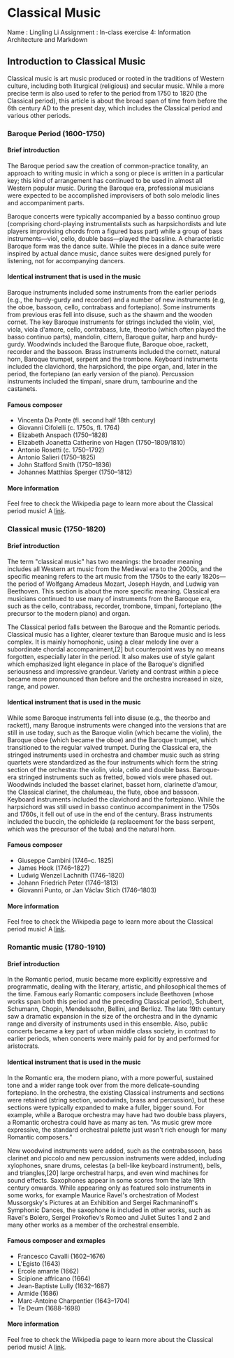 # Classical Music

Name : Lingling Li
Assignment : In-class exercise 4: Information Architecture and Markdown

## Introduction to Classical Music
Classical music is art music produced or rooted in the traditions of Western culture, including both liturgical (religious) and secular music. While a more precise term is also used to refer to the period from 1750 to 1820 (the Classical period), this article is about the broad span of time from before the 6th century AD to the present day, which includes the Classical period and various other periods.



### Baroque Period (1600-1750)
	

#### Brief introduction
The Baroque period saw the creation of common-practice tonality, an approach to writing music in which a song or piece is written in a particular key; this kind of arrangement has continued to be used in almost all Western popular music. During the Baroque era, professional musicians were expected to be accomplished improvisers of both solo melodic lines and accompaniment parts.

Baroque concerts were typically accompanied by a basso continuo group (comprising chord-playing instrumentalists such as harpsichordists and lute players improvising chords from a figured bass part) while a group of bass instruments—viol, cello, double bass—played the bassline. A characteristic Baroque form was the dance suite. While the pieces in a dance suite were inspired by actual dance music, dance suites were designed purely for listening, not for accompanying dancers.


#### Identical instrument that is used in the music
Baroque instruments included some instruments from the earlier periods (e.g., the hurdy-gurdy and recorder) and a number of new instruments (e.g, the oboe, bassoon, cello, contrabass and fortepiano). Some instruments from previous eras fell into disuse, such as the shawm and the wooden cornet. The key Baroque instruments for strings included the violin, viol, viola, viola d'amore, cello, contrabass, lute, theorbo (which often played the basso continuo parts), mandolin, cittern, Baroque guitar, harp and hurdy-gurdy. Woodwinds included the Baroque flute, Baroque oboe, rackett, recorder and the bassoon. Brass instruments included the cornett, natural horn, Baroque trumpet, serpent and the trombone. Keyboard instruments included the clavichord, the harpsichord, the pipe organ, and, later in the period, the fortepiano (an early version of the piano). Percussion instruments included the timpani, snare drum, tambourine and the castanets.


#### Famous composer
* Vincenta Da Ponte (fl. second half 18th century)
* Giovanni Cifolelli (c. 1750s, fl. 1764)
* Elizabeth Anspach (1750–1828)
* Elizabeth Joanetta Catherine von Hagen (1750–1809/1810)
* Antonio Rosetti (c. 1750–1792)
* Antonio Salieri (1750–1825)
* John Stafford Smith (1750–1836)
* Johannes Matthias Sperger (1750–1812)

#### More information
Feel free to check the Wikipedia page to learn more about the Classical period music! A [link](https://en.wikipedia.org/wiki/Baroque_music).


### Classical music (1750-1820)


#### Brief introduction
The term "classical music" has two meanings: the broader meaning includes all Western art music from the Medieval era to the 2000s, and the specific meaning refers to the art music from the 1750s to the early 1820s—the period of Wolfgang Amadeus Mozart, Joseph Haydn, and Ludwig van Beethoven. This section is about the more specific meaning. Classical era musicians continued to use many of instruments from the Baroque era, such as the cello, contrabass, recorder, trombone, timpani, fortepiano (the precursor to the modern piano) and organ.
	
The Classical period falls between the Baroque and the Romantic periods. Classical music has a lighter, clearer texture than Baroque music and is less complex. It is mainly homophonic, using a clear melody line over a subordinate chordal accompaniment,[2] but counterpoint was by no means forgotten, especially later in the period. It also makes use of style galant which emphasized light elegance in place of the Baroque's dignified seriousness and impressive grandeur. Variety and contrast within a piece became more pronounced than before and the orchestra increased in size, range, and power.


#### Identical instrument that is used in the music
While some Baroque instruments fell into disuse (e.g., the theorbo and rackett), many Baroque instruments were changed into the versions that are still in use today, such as the Baroque violin (which became the violin), the Baroque oboe (which became the oboe) and the Baroque trumpet, which transitioned to the regular valved trumpet. During the Classical era, the stringed instruments used in orchestra and chamber music such as string quartets were standardized as the four instruments which form the string section of the orchestra: the violin, viola, cello and double bass. Baroque-era stringed instruments such as fretted, bowed viols were phased out. Woodwinds included the basset clarinet, basset horn, clarinette d'amour, the Classical clarinet, the chalumeau, the flute, oboe and bassoon. Keyboard instruments included the clavichord and the fortepiano. While the harpsichord was still used in basso continuo accompaniment in the 1750s and 1760s, it fell out of use in the end of the century. Brass instruments included the buccin, the ophicleide (a replacement for the bass serpent, which was the precursor of the tuba) and the natural horn.


#### Famous composer
* Giuseppe Cambini (1746–c. 1825)
* James Hook (1746–1827)
* Ludwig Wenzel Lachnith (1746–1820)
* Johann Friedrich Peter (1746–1813)
* Giovanni Punto, or Jan Václav Stich (1746–1803)


#### More information
Feel free to check the Wikipedia page to learn more about the Classical period music! A [link](https://en.wikipedia.org/wiki/Classical_period_(music)).




### Romantic music (1780-1910)


#### Brief introduction	
In the Romantic period, music became more explicitly expressive and programmatic, dealing with the literary, artistic, and philosophical themes of the time. Famous early Romantic composers include Beethoven (whose works span both this period and the preceding Classical period), Schubert, Schumann, Chopin, Mendelssohn, Bellini, and Berlioz. The late 19th century saw a dramatic expansion in the size of the orchestra and in the dynamic range and diversity of instruments used in this ensemble. Also, public concerts became a key part of urban middle class society, in contrast to earlier periods, when concerts were mainly paid for by and performed for aristocrats.


#### Identical instrument that is used in the music
In the Romantic era, the modern piano, with a more powerful, sustained tone and a wider range took over from the more delicate-sounding fortepiano. In the orchestra, the existing Classical instruments and sections were retained (string section, woodwinds, brass and percussion), but these sections were typically expanded to make a fuller, bigger sound. For example, while a Baroque orchestra may have had two double bass players, a Romantic orchestra could have as many as ten. "As music grew more expressive, the standard orchestral palette just wasn't rich enough for many Romantic composers." 

New woodwind instruments were added, such as the contrabassoon, bass clarinet and piccolo and new percussion instruments were added, including xylophones, snare drums, celestas (a bell-like keyboard instrument), bells, and triangles,[20] large orchestral harps, and even wind machines for sound effects. Saxophones appear in some scores from the late 19th century onwards. While appearing only as featured solo instruments in some works, for example Maurice Ravel's orchestration of Modest Mussorgsky's Pictures at an Exhibition and Sergei Rachmaninoff's Symphonic Dances, the saxophone is included in other works, such as Ravel's Boléro, Sergei Prokofiev's Romeo and Juliet Suites 1 and 2 and many other works as a member of the orchestral ensemble. 


#### Famous composer and exmaples
* Francesco Cavalli (1602–1676)
* L'Egisto (1643)
* Ercole amante (1662)
* Scipione affricano (1664)
* Jean-Baptiste Lully (1632–1687)
* Armide (1686)
* Marc-Antoine Charpentier (1643–1704)
* Te Deum (1688–1698)

#### More information
Feel free to check the Wikipedia page to learn more about the Classical period music! A [link](https://en.wikipedia.org/wiki/Romantic_music).
